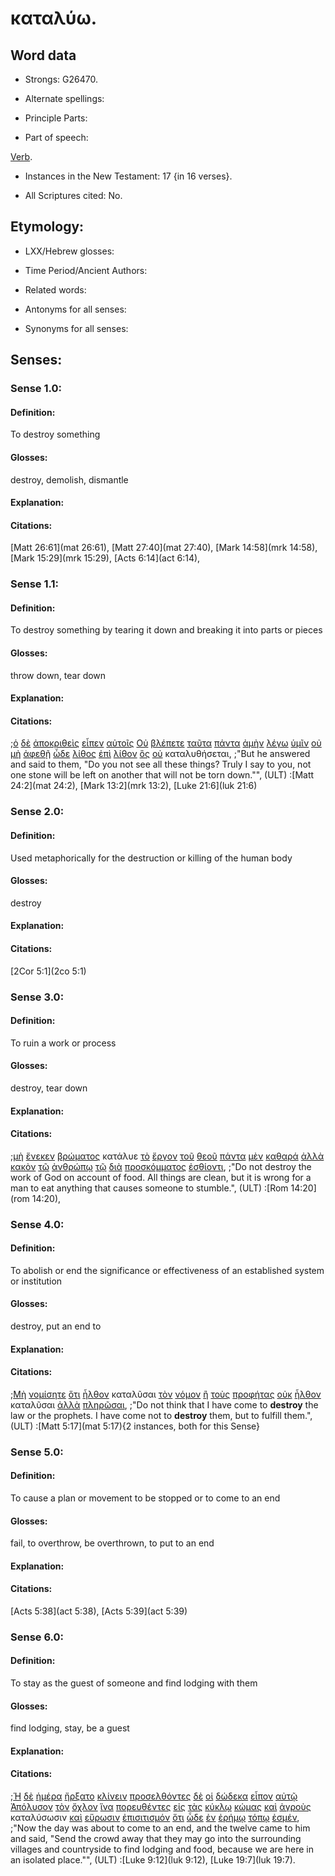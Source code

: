 # καταλύω.

<!-- Status: S2=Needs2ndReview -->
<!-- Lexica used for edits: BDAG, FFM, LN, BN, A-S -->

## Word data

* Strongs: G26470.


* Alternate spellings:

* Principle Parts: 

* Part of speech: 

[Verb](http://ugg.readthedocs.io/en/latest/verb.html). 

* Instances in the New Testament: 17 {in 16 verses}.

* All Scriptures cited: No.

## Etymology: 

* LXX/Hebrew glosses: 

* Time Period/Ancient Authors: 

* Related words: 

* Antonyms for all senses:

* Synonyms for all senses: 

## Senses:

### Sense 1.0:

#### Definition: 

To destroy something

#### Glosses:

destroy, demolish, dismantle

#### Explanation:

#### Citations:

[Matt 26:61](mat 26:61), [Matt 27:40](mat 27:40), [Mark 14:58](mrk 14:58), [Mark 15:29](mrk 15:29), [Acts 6:14](act 6:14),

### Sense 1.1:

#### Definition: 

To destroy something by tearing it down and breaking it into parts or pieces

#### Glosses:

throw down, tear down

#### Explanation:

#### Citations:

;[ὁ](../G35880/01.md) [δὲ](../G11610/01.md) [ἀποκριθεὶς](../G06110/01.md) [εἶπεν](../G30040/01.md) [αὐτοῖς](../G08460/01.md) [Οὐ](../G37560/01.md) [βλέπετε](../G09910/01.md) [ταῦτα](../G37780/01.md) [πάντα](../G39560/01.md) [ἀμὴν](../G02810/01.md) [λέγω](../G30040/01.md) [ὑμῖν](../G47710/01.md) [οὐ](../G37560/01.md) [μὴ](../G33610/01.md) [ἀφεθῇ](../G08630/01.md) [ὧδε](../G56020/01.md) [λίθος](../G30370/01.md) [ἐπὶ](../G19090/01.md) [λίθον](../G30370/01.md) [ὃς](../G37390/01.md) [οὐ](../G37560/01.md) καταλυθήσεται, 
;"But he answered and said to them, "Do you not see all these things? Truly I say to you, not one stone will be left on another that will not be torn down."",  (ULT)
:[Matt 24:2](mat 24:2),  [Mark 13:2](mrk 13:2),  [Luke 21:6](luk 21:6)    

### Sense 2.0:

#### Definition: 

Used metaphorically for the destruction or killing of the human body

#### Glosses:

destroy

#### Explanation:

#### Citations:

[2Cor 5:1](2co 5:1)

### Sense 3.0:

#### Definition: 

To ruin a work or process 

#### Glosses:

destroy, tear down

#### Explanation:

#### Citations:

;[μὴ](../G33610/01.md) [ἕνεκεν](../G17520/01.md) [βρώματος](../G10330/01.md) κατάλυε [τὸ](../G35880/01.md) [ἔργον](../G20410/01.md) [τοῦ](../G35880/01.md) [θεοῦ](../G23160/01.md) [πάντα](../G39560/01.md) [μὲν](../G33030/01.md) [καθαρά](../G25130/01.md) [ἀλλὰ](../G02350/01.md) [κακὸν](../G25560/01.md) [τῷ](../G35880/01.md) [ἀνθρώπῳ](../G04440/01.md) [τῷ](../G35880/01.md) [διὰ](../G12230/01.md) [προσκόμματος](../G43480/01.md) [ἐσθίοντι](../G20680/01.md), 
;"Do not destroy the work of God on account of food. All things are clean, but it is wrong for a man to eat anything that causes someone to stumble.",  (ULT)
:[Rom 14:20](rom 14:20),  


### Sense 4.0:

#### Definition: 

To abolish or end the significance or effectiveness of an established system or institution

#### Glosses:

destroy, put an end to

#### Explanation:

#### Citations:

;[Μὴ](../G33610/01.md) [νομίσητε](../G35430/01.md) [ὅτι](../G37540/01.md) [ἦλθον](../G20640/01.md) καταλῦσαι [τὸν](../G35880/01.md) [νόμον](../G35510/01.md) [ἢ](../G22280/01.md) [τοὺς](../G35880/01.md) [προφήτας](../G43960/01.md) [οὐκ](../G37560/01.md) [ἦλθον](../G20640/01.md) καταλῦσαι [ἀλλὰ](../G02350/01.md) [πληρῶσαι](../G41370/01.md), 
;"Do not think that I have come to **destroy** the law or the prophets. I have come not to **destroy** them, but to fulfill them.",  (ULT)
:[Matt 5:17](mat 5:17){2 instances, both for this Sense}


### Sense 5.0:

#### Definition: 

To cause a plan or movement to be stopped or to come to an end 

#### Glosses:

fail, to overthrow, be overthrown, to put to an end 

#### Explanation:

#### Citations:

[Acts 5:38](act 5:38),  [Acts 5:39](act 5:39) 


### Sense 6.0:

#### Definition: 

To stay as the guest of someone and find lodging with them

#### Glosses:

find lodging, stay, be a guest

#### Explanation:

#### Citations:

;[Ἡ](../G35880/01.md) [δὲ](../G11610/01.md) [ἡμέρα](../G22500/01.md) [ἤρξατο](../G99999/01.md) [κλίνειν](../G28270/01.md) [προσελθόντες](../G43340/01.md) [δὲ](../G11610/01.md) [οἱ](../G35880/01.md) [δώδεκα](../G14270/01.md) [εἶπον](../G30040/01.md) [αὐτῷ](../G08460/01.md) [Ἀπόλυσον](../G06300/01.md) [τὸν](../G35880/01.md) [ὄχλον](../G37930/01.md) [ἵνα](../G24430/01.md) [πορευθέντες](../G41980/01.md) [εἰς](../G15190/01.md) [τὰς](../G35880/01.md) [κύκλῳ](../G29450/01.md) [κώμας](../G29680/01.md) [καὶ](../G25320/01.md) [ἀγροὺς](../G00680/01.md) καταλύσωσιν [καὶ](../G25320/01.md) [εὕρωσιν](../G21470/01.md) [ἐπισιτισμόν](../G19790/01.md) [ὅτι](../G37540/01.md) [ὧδε](../G56020/01.md) [ἐν](../G17220/01.md) [ἐρήμῳ](../G20480/01.md) [τόπῳ](../G51170/01.md) [ἐσμέν](../G99999/01.md), 
;"Now the day was about to come to an end, and the twelve came to him and said, "Send the crowd away that they may go into the surrounding villages and countryside to find lodging and food, because we are here in an isolated place."",  (ULT)
:[Luke 9:12](luk 9:12),  [Luke 19:7](luk 19:7).
